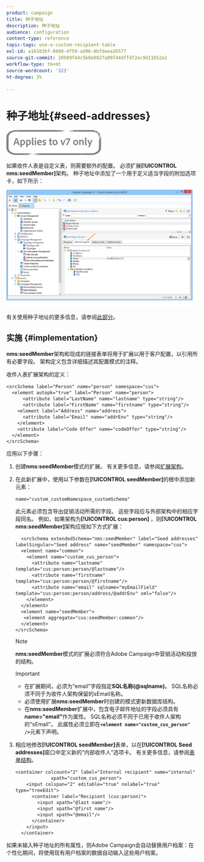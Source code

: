 ```yaml
---
product: campaign
title: 种子地址
description: 种子地址
audience: configuration
content-type: reference
topic-tags: use-a-custom-recipient-table
exl-id: a16103bf-0498-4f59-ad96-8bfdeea26577
source-git-commit: 20509f44c5b8e0827a09f44dffdf2ec9d11652a1
workflow-type: tm+mt
source-wordcount: '323'
ht-degree: 3%

---
```


# 种子地址{#seed-addresses}

![](../../assets/v7-only.svg)

如果收件人表是自定义表，则需要额外的配置。 必须扩展&#x200B;**[!UICONTROL nms:seedMember]**&#x200B;架构。 种子地址中添加了一个用于定义适当字段的附加选项卡，如下所示：

![](assets/s_ncs_user_seedlist_new_tab.png)

有关使用种子地址的更多信息，请参阅[此部分](../../delivery/using/about-seed-addresses.md)。

## 实施 {#implementation}

**nms:seedMember**&#x200B;架构和现成的链接表单将用于扩展以用于客户配置，以引用所有必要字段。 架构定义包含详细描述其配置模式的注释。

收件人表扩展架构的定义：

```
<srcSchema label="Person" name="person" namespace="cus">
  <element autopk="true" label="Person" name="person">
      <attribute label="LastName" name="lastname" type="string"/>
      <attribute label="FirstName" name="firstname" type="string"/>
    <element label="Address" name="address">
      <attribute label="Email" name="addrEnv" type="string"/>
    </element>
    <attribute label="Code Offer" name="codeOffer" type="string"/>
  </element>
</srcSchema>
```

应用以下步骤：

1. 创建&#x200B;**nms:seedMember**&#x200B;模式的扩展。 有关更多信息，请参阅[扩展架构](../../configuration/using/extending-a-schema.md)。
1. 在此新扩展中，使用以下参数在&#x200B;**[!UICONTROL seedMember]**&#x200B;的根中添加新元素：

   ```
   name="custom_customNamespace_customSchema"
   ```

   此元素必须包含导出促销活动所需的字段。 这些字段应与外部架构中的相应字段同名。 例如，如果架构为&#x200B;**[!UICONTROL cus:person]** ，则&#x200B;**[!UICONTROL nms:seedMember]**&#x200B;架构应按如下方式扩展：

   ```
     <srcSchema extendedSchema="nms:seedMember" label="Seed addresses" labelSingular="Seed address" name="seedMember" namespace="cus">
     <element name="common">
       <element name="custom_cus_person">
         <attribute name="lastname" template="cus:person:person/@lastname"/>
         <attribute name="firstname" template="cus:person:person/@firstname"/>
         <attribute name="email" sqlname="myEmailField" template="cus:person:person/address/@addrEnv" xml="false"/>
       </element>
     </element>
     <element name="seedMember">
      <element aggregate="cus:seedMember:common"/>
     </element>
   </srcSchema>
   ```

   >[!NOTE]
   >
   >**nms:seedMember**&#x200B;模式的扩展必须符合Adobe Campaign中营销活动和投放的结构。

   >[!IMPORTANT]
   >
   >
   >    
   >    
   >    * 在扩展期间，必须为“email”字段指定&#x200B;**SQL名称(@sqlname)**。 SQL名称必须不同于为收件人架构保留的sEmail名称。
   >    * 必须使用扩展&#x200B;**nms:seedMember**&#x200B;时创建的模式更新数据库结构。
   >    * 在&#x200B;**nms:seedMember**&#x200B;扩展中，包含电子邮件地址的字段必须具有&#x200B;**name=&quot;email&quot;**&#x200B;作为属性。 SQL名称必须不同于已用于收件人架构的“sEmail”。 此属性必须立即在&#x200B;**`<element name="custom_cus_person" />`**&#x200B;元素下声明。


1. 相应地修改&#x200B;**[!UICONTROL seedMember]**&#x200B;表单，以在&#x200B;**[!UICONTROL Seed addresses]**&#x200B;窗口中定义新的“内部收件人”选项卡。 有关更多信息，请参阅[表单结构](../../configuration/using/form-structure.md)。

   ```
   <container colcount="2" label="Internal recipient" name="internal"
                xpath="custom_cus_person">
       <input colspan="2" editable="true" nolabel="true" type="treeEdit">
         <container label="Recipient (cus:person)">
           <input xpath="@last name"/>
           <input xpath="@first name"/>
           <input xpath="@email"/>
         </container>
       </input>
     </container>
   ```

如果未输入种子地址的所有属性，则Adobe Campaign会自动替换用户档案：在个性化期间，将使用现有用户档案的数据自动输入这些用户档案。

